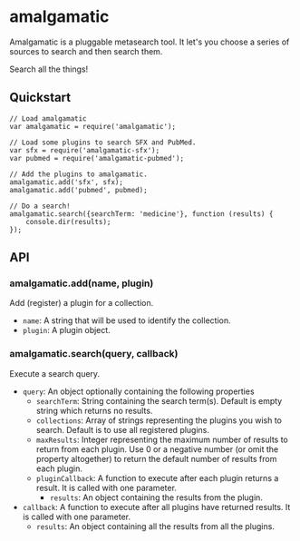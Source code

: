 amalgamatic
===========

Amalgamatic is a pluggable metasearch tool. It let's you choose a series of 
sources to search and then search them.

Search all the things!

## Quickstart

````
// Load amalgamatic
var amalgamatic = require('amalgamatic');

// Load some plugins to search SFX and PubMed.
var sfx = require('amalgamatic-sfx');
var pubmed = require('amalgamatic-pubmed');

// Add the plugins to amalgamatic.
amalgamatic.add('sfx', sfx);
amalgamatic.add('pubmed', pubmed);

// Do a search!
amalgamatic.search({searchTerm: 'medicine'}, function (results) {
	console.dir(results);
});
````

## API

### amalgamatic.add(name, plugin)

Add (register) a plugin for a collection.
* `name`: A string that will be used to identify the collection.
* `plugin`: A plugin object.

### amalgamatic.search(query, callback)
 
Execute a search query.
* `query`: An object optionally containing the following properties
    * `searchTerm`: String containing the search term(s). Default is empty string which returns no results.
    * `collections`: Array of strings representing the plugins you wish to search. Default is to use all registered plugins.
    * `maxResults`: Integer representing the maximum number of results to return from each plugin. Use 0 or a negative number (or omit the property altogether) to return the default number of results from each plugin.
    * `pluginCallback`: A function to execute after each plugin returns a result. It is called with one parameter.
        * `results`: An object containing the results from the plugin.
* `callback`: A function to execute after all plugins have returned results. It is called with one parameter.
    * `results`: An object containing all the results from all the plugins.